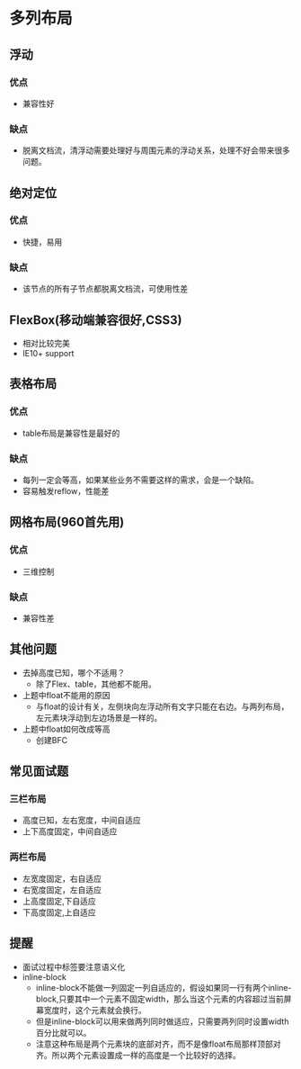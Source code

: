 # 多列布局

## 浮动
### 优点
- 兼容性好

### 缺点
- 脱离文档流，清浮动需要处理好与周围元素的浮动关系，处理不好会带来很多问题。

## 绝对定位
### 优点
- 快捷，易用

### 缺点
- 该节点的所有子节点都脱离文档流，可使用性差


## FlexBox(移动端兼容很好,CSS3)
- 相对比较完美
- IE10+ support

## 表格布局
### 优点
- table布局是兼容性是最好的

### 缺点
- 每列一定会等高，如果某些业务不需要这样的需求，会是一个缺陷。
- 容易触发reflow，性能差


## 网格布局(960首先用)
### 优点
- 三维控制

### 缺点
- 兼容性差

## 其他问题
- 去掉高度已知，哪个不适用？
  - 除了Flex、table，其他都不能用。
- 上题中float不能用的原因
  - 与float的设计有关，左侧块向左浮动所有文字只能在右边。与两列布局，左元素块浮动到左边场景是一样的。
- 上题中float如何改成等高
  - 创建BFC

## 常见面试题
### 三栏布局
- 高度已知，左右宽度，中间自适应
- 上下高度固定，中间自适应

### 两栏布局
- 左宽度固定，右自适应 
- 右宽度固定，左自适应
- 上高度固定,下自适应
- 下高度固定,上自适应

## 提醒
- 面试过程中标签要注意语义化
- inline-block
  - inline-block不能做一列固定一列自适应的，假设如果同一行有两个inline-block,只要其中一个元素不固定width，那么当这个元素的内容超过当前屏幕宽度时，这个元素就会换行。
  - 但是inline-block可以用来做两列同时做适应，只需要两列同时设置width百分比就可以。
  - 注意这种布局是两个元素块的底部对齐，而不是像float布局那样顶部对齐。所以两个元素设置成一样的高度是一个比较好的选择。
